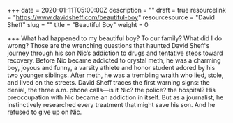 +++
date = 2020-01-11T05:00:00Z
description = ""
draft = true
resourcelink = "https://www.davidsheff.com/beautiful-boy"
resourcesource = "David Sheff"
slug = ""
title = "Beautiful Boy"
weight = 0

+++
What had happened to my beautiful boy? To our family? What did I do wrong? Those are the wrenching questions that haunted David Sheff’s journey through his son Nic’s addiction to drugs and tentative steps toward recovery. Before Nic became addicted to crystal meth, he was a charming boy, joyous and funny, a varsity athlete and honor student adored by his two younger siblings. After meth, he was a trembling wraith who lied, stole, and lived on the streets. David Sheff traces the first warning signs: the denial, the three a.m. phone calls—is it Nic? the police? the hospital? His preoccupation with Nic became an addiction in itself. But as a journalist, he instinctively researched every treatment that might save his son. And he refused to give up on Nic.